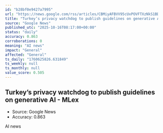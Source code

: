 ```yaml
---
id: "b28bf0e9427a7995"
url: "https://news.google.com/rss/articles/CBMiyAFBVV95cUxPOVFTXzNkS1BDdmo3eVNaSDNaQzdzOEhBaHJMUEFEZFg2THFiMjhwOHdBTUVEZi1SVWdaVVg4R2xtRF9EVGhXYVM5dE11RkRsTlRQalNNYnh1TjB4UkRoQndqSUxma0lhWjNMemkxTzd6dXFYamRxT1dSRzFhZkZrSlZsOGVfUTB4UUtXRTZ3M25Xd0RwTlljNDBwQzc3c1R2d2JXTmlsTFhfTDFnQjFJbnNKeFJRYkF0TkowNGwtSGJqaDhxNVZIc9IBWkFVX3lxTE1ILWZqMkJlbWtWYWNqelNQQXJWdWY1QndXc0hibmJuODE4cGwxYW1QMll3RHRyOG5WeTJVVU5fTjI5Nk1IQUF4TzhhdWI5VGJ6OEJwNTE4U19oZw?oc=5"
title: "Turkey’s privacy watchdog to publish guidelines on generative AI - MLex"
source: "Google News"
published_utc: "2025-10-16T08:17:00+00:00"
status: "daily"
accuracy: 0.863
corroborations: 0
meaning: "AI news"
impact: "General"
affected: "General"
ts_daily: "1760625826.631849"
ts_weekly: null
ts_monthly: null
value_score: 0.505
---
```

## Turkey’s privacy watchdog to publish guidelines on generative AI - MLex

- Source: Google News
- Accuracy: 0.863

AI news
